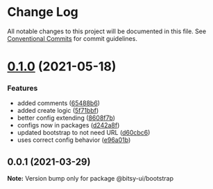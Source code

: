 # Change Log

All notable changes to this project will be documented in this file.
See [Conventional Commits](https://conventionalcommits.org) for commit guidelines.

# [0.1.0](https://github.com/bitsy-ui/bitsy-framework/compare/@bitsy-ui/bootstrap@0.0.1...@bitsy-ui/bootstrap@0.1.0) (2021-05-18)


### Features

* added comments ([65488b6](https://github.com/bitsy-ui/bitsy-framework/commit/65488b6c21795fed25c6321c0a4de69e4e097288))
* added create logic ([5f71bbf](https://github.com/bitsy-ui/bitsy-framework/commit/5f71bbf13a76943ee7bdc09c22862a2a9c41e1da))
* better config extending ([8608f7b](https://github.com/bitsy-ui/bitsy-framework/commit/8608f7b7afc2b9b40ac46bc9c185c187c0effcb0))
* configs now in packages ([d242a8f](https://github.com/bitsy-ui/bitsy-framework/commit/d242a8f5413a5b4dc21c90bf812ce723f64ec493))
* updated bootstrap to not need URL ([d60cbc6](https://github.com/bitsy-ui/bitsy-framework/commit/d60cbc69c694b96457ff70b6a8c6e82b281ddd27))
* uses correct config behavior ([e96a01b](https://github.com/bitsy-ui/bitsy-framework/commit/e96a01b8ae03ebeaa27c53ab2ffb09cdbcaa3284))





## 0.0.1 (2021-03-29)

**Note:** Version bump only for package @bitsy-ui/bootstrap
